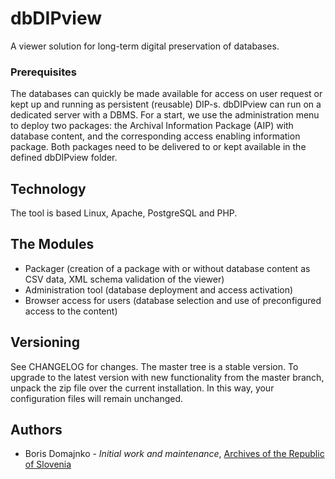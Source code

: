 # dbDIPview

A viewer solution for long-term digital preservation of databases.

### Prerequisites
The databases can quickly be made available for access on user request or kept up and running as persistent (reusable) DIP-s. dbDIPview can run on a dedicated server with a DBMS. For a start, we use the administration menu to deploy two packages: the Archival Information Package (AIP) with database content, and the corresponding access enabling information package. Both packages need to be delivered to or kept available in the defined dbDIPview folder.

## Technology
The tool is based Linux, Apache, PostgreSQL and PHP.

## The Modules
* Packager (creation of a package with or without database content as CSV data, XML schema validation of the viewer)
* Administration tool (database deployment and access activation)
* Browser access for users (database selection and use of preconfigured access to the content)

## Versioning
See CHANGELOG for changes. The master tree is a stable version. To upgrade to the latest version with new functionality from the master branch, unpack the zip file over the current installation. In this way, your configuration files will remain unchanged.

## Authors
* Boris Domajnko - *Initial work and maintenance*, [Archives of the Republic of Slovenia](http://www.arhiv.gov.si/en/)
